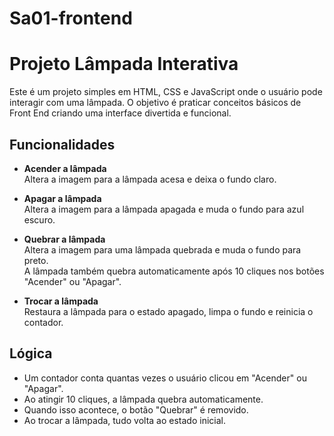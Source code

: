 # Sa01-frontend 

#  Projeto Lâmpada Interativa

Este é um projeto simples em HTML, CSS e JavaScript onde o usuário pode interagir com uma lâmpada. O objetivo é praticar conceitos básicos de Front End criando uma interface divertida e funcional.

##  Funcionalidades

- **Acender a lâmpada**  
  Altera a imagem para a lâmpada acesa e deixa o fundo claro.

- **Apagar a lâmpada**  
  Altera a imagem para a lâmpada apagada e muda o fundo para azul escuro.

- **Quebrar a lâmpada**  
  Altera a imagem para uma lâmpada quebrada e muda o fundo para preto.  
  A lâmpada também quebra automaticamente após 10 cliques nos botões "Acender" ou "Apagar".

- **Trocar a lâmpada**  
  Restaura a lâmpada para o estado apagado, limpa o fundo e reinicia o contador.

## Lógica 

- Um contador conta quantas vezes o usuário clicou em "Acender" ou "Apagar".
- Ao atingir 10 cliques, a lâmpada quebra automaticamente.
- Quando isso acontece, o botão "Quebrar" é removido.
- Ao trocar a lâmpada, tudo volta ao estado inicial.


